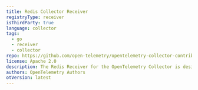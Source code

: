 ```yaml
---
title: Redis Collector Receiver
registryType: receiver
isThirdParty: true
language: collector
tags:
  - go
  - receiver
  - collector
repo: https://github.com/open-telemetry/opentelemetry-collector-contrib/tree/main/receiver/redisreceiver
license: Apache 2.0
description: The Redis Receiver for the OpenTelemetry Collector is designed to retrieve Redis INFO data from a single Redis instance, build metrics from that data, and send them to the next consumer at a configurable interval.
authors: OpenTelemetry Authors
otVersion: latest
---
```

